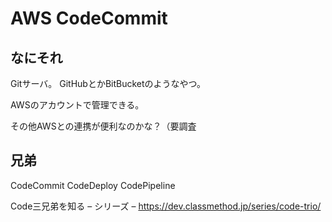 # AWS CodeCommit

## なにそれ

Gitサーバ。
GitHubとかBitBucketのようなやつ。

AWSのアカウントで管理できる。

その他AWSとの連携が便利なのかな？（要調査

## 兄弟

CodeCommit
CodeDeploy
CodePipeline

Code三兄弟を知る – シリーズ –
https://dev.classmethod.jp/series/code-trio/
